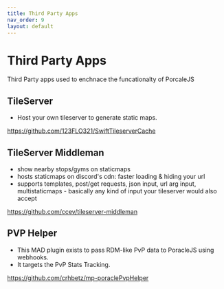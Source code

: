 ```yaml
---
title: Third Party Apps
nav_order: 9
layout: default
---
```


# Third Party Apps
Third Party apps used to enchnace the funcationalty of PorcaleJS

## TileServer
- Host your own tileserver to generate static maps. 

https://github.com/123FLO321/SwiftTileserverCache

## TileServer Middleman
- show nearby stops/gyms on staticmaps
- hosts staticmaps on discord's cdn: faster loading & hiding your url
- supports templates, post/get requests, json input, url arg input, multistaticmaps - basically any kind of input your tileserver would also accept

https://github.com/ccev/tileserver-middleman

## PVP Helper
- This MAD plugin exists to pass RDM-like PvP data to PoracleJS using webhooks. 
- It targets the PvP Stats Tracking.

https://github.com/crhbetz/mp-poraclePvpHelper
